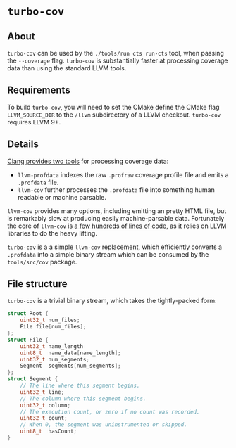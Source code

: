 # `turbo-cov`

## About

`turbo-cov` can be used by the `./tools/run cts run-cts` tool, when passing the `--coverage` flag.
`turbo-cov` is substantially faster at processing coverage data than using the standard LLVM tools.

## Requirements

To build `turbo-cov`, you will need to set the CMake define the CMake flag `LLVM_SOURCE_DIR` to the `/llvm` subdirectory of a LLVM checkout. `turbo-cov` requires LLVM 9+.

## Details

[Clang provides two tools](https://clang.llvm.org/docs/SourceBasedCodeCoverage.html#creating-coverage-reports) for processing coverage data:

* `llvm-profdata` indexes the raw `.profraw` coverage profile file and emits a `.profdata` file.
* `llvm-cov` further processes the `.profdata` file into something human readable or machine parsable.

`llvm-cov` provides many options, including emitting an pretty HTML file, but is remarkably slow at producing easily machine-parsable data.
Fortunately the core of `llvm-cov` is [a few hundreds of lines of code](https://github.com/llvm/llvm-project/tree/master/llvm/tools/llvm-cov), as it relies on LLVM libraries to do the heavy lifting.

`turbo-cov` is a a simple `llvm-cov` replacement, which efficiently converts a `.profdata` into a simple binary stream which can be consumed by the `tools/src/cov` package.

## File structure

`turbo-cov` is a trivial binary stream, which takes the tightly-packed form:

```c++
struct Root {
    uint32_t num_files;
    File file[num_files];
};
struct File {
    uint32_t name_length
    uint8_t  name_data[name_length];
    uint32_t num_segments;
    Segment  segments[num_segments];
};
struct Segment {
    // The line where this segment begins.
    uint32_t line;
    // The column where this segment begins.
    uint32_t column;
    // The execution count, or zero if no count was recorded.
    uint32_t count;
    // When 0, the segment was uninstrumented or skipped.
    uint8_t  hasCount;
}
```
